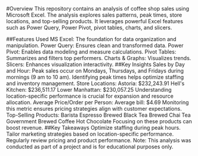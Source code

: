 #Overview
This repository contains an analysis of coffee shop sales using Microsoft Excel. The analysis explores sales patterns, peak times, store locations, and top-selling products. It leverages powerful Excel features such as Power Query, Power Pivot, pivot tables, charts, and slicers.

##Features Used
MS Excel: The foundation for data organization and manipulation.
Power Query: Ensures clean and transformed data.
Power Pivot: Enables data modeling and measure calculations.
Pivot Tables: Summarizes and filters top performers.
Charts & Graphs: Visualizes trends.
Slicers: Enhances visualization interactivity.
##Key Insights
Sales by Day and Hour:
Peak sales occur on Mondays, Thursdays, and Fridays during mornings (9 am to 10 am). Identifying peak times helps optimize staffing and inventory management.
Store Locations:
Astoria: $232,243.91
Hell's Kitchen: $236,511.17
Lower Manhattan: $230,057.25
Understanding location-specific performance is crucial for expansion and resource allocation.
Average Price/Order per Person:
Average bill: $4.69
Monitoring this metric ensures pricing strategies align with customer expectations.
Top-Selling Products:
Barista Espresso
Brewed Black Tea
Brewed Chai Tea
Government Brewed Coffee
Hot Chocolate
Focusing on these products can boost revenue.
##Key Takeaways
Optimize staffing during peak hours.
Tailor marketing strategies based on location-specific performance.
Regularly review pricing and product performance.
Note: This analysis was conducted as part of a project and is for educational purposes only.
